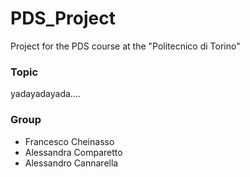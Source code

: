 # PDS_Project
Project for the PDS course at the "Politecnico di Torino"

### Topic

yadayadayada....

### Group

- Francesco Cheinasso
- Alessandra Comparetto
- Alessandro Cannarella
